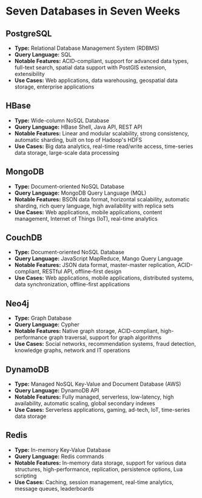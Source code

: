 # Seven Databases in Seven Weeks 

## PostgreSQL

- **Type:** Relational Database Management System (RDBMS)
- **Query Language:** SQL
- **Notable Features:** ACID-compliant, support for advanced data types, full-text search, spatial data support with PostGIS extension, extensibility
- **Use Cases:** Web applications, data warehousing, geospatial data storage, enterprise applications

## HBase

- **Type:** Wide-column NoSQL Database
- **Query Language:** HBase Shell, Java API, REST API
- **Notable Features:** Linear and modular scalability, strong consistency, automatic sharding, built on top of Hadoop's HDFS
- **Use Cases:** Big data analytics, real-time read/write access, time-series data storage, large-scale data processing

## MongoDB

- **Type:** Document-oriented NoSQL Database
- **Query Language:** MongoDB Query Language (MQL)
- **Notable Features:** BSON data format, horizontal scalability, automatic sharding, rich query language, high availability with replica sets
- **Use Cases:** Web applications, mobile applications, content management, Internet of Things (IoT), real-time analytics

## CouchDB

- **Type:** Document-oriented NoSQL Database
- **Query Language:** JavaScript MapReduce, Mango Query Language
- **Notable Features:** JSON data format, master-master replication, ACID-compliant, RESTful API, offline-first design
- **Use Cases:** Web applications, mobile applications, distributed systems, data synchronization, offline-first applications

## Neo4j

- **Type:** Graph Database
- **Query Language:** Cypher
- **Notable Features:** Native graph storage, ACID-compliant, high-performance graph traversal, support for graph algorithms
- **Use Cases:** Social networks, recommendation systems, fraud detection, knowledge graphs, network and IT operations

## DynamoDB

- **Type:** Managed NoSQL Key-Value and Document Database (AWS)
- **Query Language:** DynamoDB API
- **Notable Features:** Fully managed, serverless, low-latency, high availability, automatic scaling, global secondary indexes
- **Use Cases:** Serverless applications, gaming, ad-tech, IoT, time-series data storage

## Redis

- **Type:** In-memory Key-Value Database
- **Query Language:** Redis commands
- **Notable Features:** In-memory data storage, support for various data structures, high-performance, replication, persistence options, Lua scripting
- **Use Cases:** Caching, session management, real-time analytics, message queues, leaderboards

